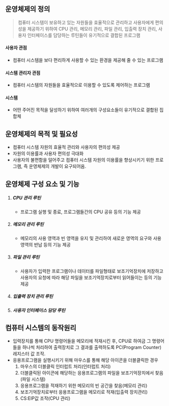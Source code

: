 ## 운영체제의 정의

> 컴퓨터 시스템이 보유하고 있는 자원들을 효율적으로 관리하고 사용자에게 편의성을 제공하기 위하여 CPU 관리, 메모리 관리, 파일 관리, 입출력 장치 관리, 사용자 인터페이스를 담당하는 루틴들이 유기적으로 결합된 프로그램

#### 사용자 관점

- 컴퓨터 시스템을 보다 편리하게 사용할 수 있는 환경을 제공해 줄 수 있는 프로그램

#### 시스템 관리자 관점

- 컴퓨터 시스템의 자원들을 효율적으로 이용할 수 있도록 제어하는 프로그램

#### 시스템

- 어떤 주어진 목적을 달성하기 위하여 여러개의 구성요소들이 유기적으로 결합된 집합체



## 운영체제의 목적 및 필요성

- 컴퓨터 시스템 자원의 효율적 관리와 사용자의 편의성 제공
- 자원의 이용률과 사용자 편의성 극대화
- 사용자의 불편함을 덜어주고 컴퓨터 시스템 자원의 이용률을 향상시키기 위한 프로그램, 
  즉 운영체제의 개발이 요구되어옴.



## 운영체제 구성 요소 및 기능

1. ##### CPU 관리 루틴

   - 프로그램 실행 및 종료, 프로그램들간의 CPU 공유 등의 기능 제공

2. ##### 메모리 관리 루틴

   - 메모리의 사용 영역과 빈 영역을 유지 및 관리하여 새로운 영역의 요구와 사용 영역의 반납 등의 기능 제공

3. ##### 파일 관리 루틴

   - 사용자가 입력한 프로그램이나 데이터를 파일형태로 보조기억장치에 저장하고 사용자의 요청에 따라 해당 파일을 보조기억장치로부터 읽어들이는 등의 기능 제공

4. ##### 입출력 장치 관리 루틴

5. ##### 사용자 인터페이스 담당 루틴



## 컴퓨터 시스템의 동작원리

- 입력장치를 통해 CPU 명령어들을 메모리에 적재시킨 후, CPU로 하여금 그 명령어들을 하나씩 처리하여 출력장치로 그 결과를 출력하도록 PC(Program Counter) 레지스터 값 조작.
- 응용프로그램을 실행시키기 위해 마우스를 통해 해당 아이콘을 더블클릭한 경우
  1. 마우스의 더블클릭 인터럽트 처리(인터럽트 처리)
  2. 더블클릭된 아이콘에 해당하는 응용프로그램의 파일을 보조기억장치에서 찾음
     (파일 시스템)
  3. 응용프로그램을 적재하기 위한 메모리의 빈 공간을 찾음(메모리 관리)
  4. 보조기억장치로부터 응용프로그램을 메모리로 적재(입출력 장치관리)
  5. CS:EIP값 조작(CPU 관리)